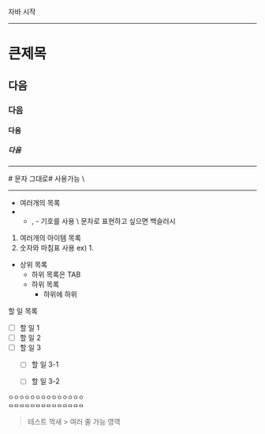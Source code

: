 자바 시작

---
# 큰제목
## 다음
### 다음
#### 다음
##### 다음
---
\# 문자 그대로# 사용가능
\\

---
*  여러개의 목록
*  *  , - 기호를 사용
\ 문자로 표현하고 싶으면 백슬러시


1. 여러개의 아이템 목록
2. 숫자와 마침표 사용 ex) 1.

* 상위 목록
	* 하위 목록은 TAB
	* 하위 목록
		*  하위에 하위


할 일 목록
- [ ] 할 일 1
- [ ] 할 일 2
- [ ] 할 일 3
	- [ ] 할 일 3-1
	- [ ] 할 일 3-2 


```
ㅇㅇㅇㅇㅇㅇㅇㅇㅇㅇㅇㅇㅇㅇ
ㅁㅁㅁㅁㅁㅁㅁㅁㅁㅁㅁㅁㅁㅁ

```


> 테스트 꺽새 >
> 여러 줄 가능
> 영역